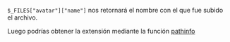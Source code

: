 `$_FILES["avatar"]["name"]` nos retornará el nombre con el que fue subido el archivo.

Luego podrías obtener la extensión mediante la función [pathinfo](http://php.net/manual/es/function.pathinfo.php)